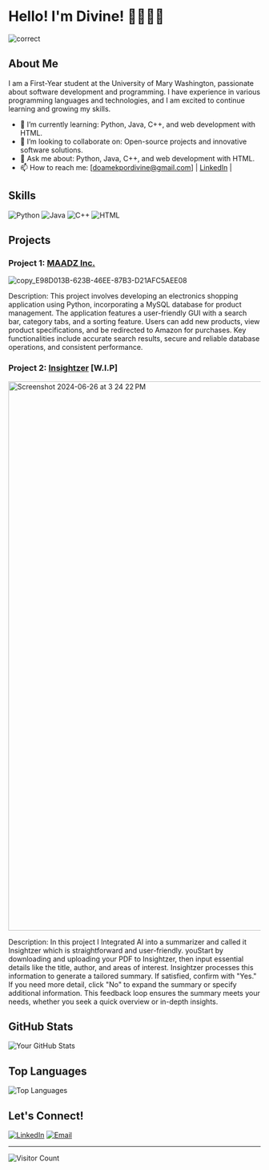 # Hello! I'm Divine! 👋🏿🥷🏿

![correct](https://github.com/divinekpor/divinekpor/assets/170003502/9525835e-6947-4fc8-be00-0ce17aac7e95)



## About Me

I am a First-Year student at the University of Mary Washington, passionate about software development and programming. I have experience in various programming languages and technologies, and I am excited to continue learning and growing my skills.

- 🌱 I’m currently learning: Python, Java, C++, and web development with HTML.
- 👯 I’m looking to collaborate on: Open-source projects and innovative software solutions.
- 💬 Ask me about: Python, Java, C++, and web development with HTML.
- 📫 How to reach me: [doamekpordivine@gmail.com] | [LinkedIn](https://www.linkedin.com/in/divine-doamekpor-543201298/) |

## Skills

![Python](https://img.shields.io/badge/Python-3776AB?style=for-the-badge&logo=python&logoColor=white)
![Java](https://img.shields.io/badge/Java-007396?style=for-the-badge&logo=java&logoColor=white)
![C++](https://img.shields.io/badge/C%2B%2B-00599C?style=for-the-badge&logo=c%2B%2B&logoColor=white)
![HTML](https://img.shields.io/badge/HTML-E34F26?style=for-the-badge&logo=html5&logoColor=white)

## Projects

### Project 1: [MAADZ Inc.](https://github.com/yourusername/project1)
![copy_E98D013B-623B-46EE-87B3-D21AFC5AEE08](https://github.com/divinekpor/divinekpor/assets/170003502/a3835326-796b-4c23-b846-c0d02153e089)

Description: This project involves developing an electronics shopping application using Python, incorporating a MySQL database for product management. The application features a user-friendly GUI with a search bar, category tabs, and a sorting feature. Users can add new products, view product specifications, and be redirected to Amazon for purchases. Key functionalities include accurate search results, secure and reliable database operations, and consistent performance.

### Project 2: [Insightzer](https://github.com/yourusername/project2) [W.I.P]
<img width="1095" alt="Screenshot 2024-06-26 at 3 24 22 PM" src="https://github.com/divinekpor/divinekpor/assets/170003502/cfb48759-81f6-47fc-9756-0935d0a729cc">


Description: In this project I Integrated AI into a summarizer and called it Insightzer which is straightforward and user-friendly. youStart by downloading and uploading your PDF to Insightzer, then input essential details like the title, author, and areas of interest. Insightzer processes this information to generate a tailored summary. If satisfied, confirm with "Yes." If you need more detail, click "No" to expand the summary or specify additional information. This feedback loop ensures the summary meets your needs, whether you seek a quick overview or in-depth insights.

## GitHub Stats

![Your GitHub Stats](https://github-readme-stats.vercel.app/api?username=divinekpor&show_icons=true&theme=radical)

## Top Languages

![Top Languages](https://github-readme-stats.vercel.app/api/top-langs/?username=divinekpor&layout=compact&theme=radical)

## Let's Connect!

[![LinkedIn](https://img.shields.io/badge/LinkedIn-0077B5?style=for-the-badge&logo=linkedin&logoColor=white)](https://www.linkedin.com/in/yourprofile)
[![Email](https://img.shields.io/badge/Email-D14836?style=for-the-badge&logo=gmail&logoColor=white)](mailto:doamekpordivine@gmail.com)

---

![Visitor Count](https://visitor-badge.laobi.icu/badge?page_id=yourusername.yourusername)

